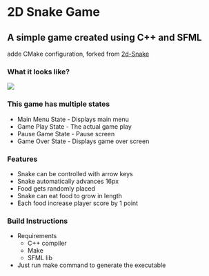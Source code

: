 # 2D Snake Game

## A simple game created using C++ and SFML

adde CMake configuration, forked from [2d-Snake](https://github.com/ufrshubham/2D-Snake-Game)

### What it looks like?
![](Demo.gif)

### This game has multiple states
- Main Menu State - Displays main menu
- Game Play State - The actual game play
- Pause Game State - Pause screen
- Game Over State - Displays game over screen

### Features
- Snake can be controlled with arrow keys
- Snake automatically advances 16px
- Food gets randomly placed
- Snake can eat food to grow in length
- Each food increase player score by 1 point

### Build Instructions
- Requirements
    - C++ compiler
    - Make
    - SFML lib
- Just run make command to generate the executable